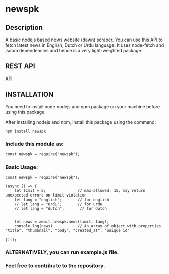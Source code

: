 # newspk
## Description
A basic nodejs based news website (dawn) scraper. You can use this API to fetch latest news in English, Dutch or Urdu language. It uses node-fetch and jsdom dependencies and hence is a very light-weighted package.

## REST API
<a href="https://newspk.herokuapp.com">API</a>

## INSTALLATION
You need to install node nodejs and npm package on your machine before using this package.

After installing nodejs and npm, install this package using the command:
```
npm install newspk
```

### Include this module as:
```
const newspk = require("newspk");
```

### Basic Usage:

```
const newspk = require("newspk");

(async () => {
    let limit = 5;              // max-allowed: 15, may return unexpected errors on limit violation
    let lang = "english";       // for english
    // let lang = "urdu";       // for urdu
    // let lang = "dutch";       // for dutch


    let news = await newspk.news(limit, lang);
    console.log(news)           // An array of object with properties "title", "thumbnail", "body", "created_at", "unique id"

})();

```

### ALTERNATIVELY, you can run example.js file.

### Feel free to contribute to the repository.
